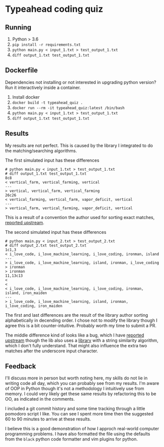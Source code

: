 # Typeahead coding quiz

## Running

1. Python > 3.6
2. `pip install -r requirements.txt`
3. `python main.py < input_1.txt > test_output_1.txt`
4. `diff output_1.txt test_output_1.txt`

## Dockerfile

Dependencies not installing or not interested in upgrading python version? Run it interactively inside a container.

1. Install docker
2. `docker build -t typeahead_quiz .`
3. `docker run --rm -it typeahead_quiz:latest /bin/bash`
4. `python main.py < input_1.txt > test_output_1.txt`
5. `diff output_1.txt test_output_1.txt`

## Results

My results are not perfect. This is caused by the library I integrated to do the matching/searching algorithms.

The first simulated input has these differences

```
# python main.py < input_1.txt > test_output_1.txt
# diff output_1.txt test_output_1.txt
8c8
< vertical_farm, vertical_farming, vertical
---
> vertical, vertical_farm, vertical_farming
26c26
< vertical_farming, vertical_farm, vapor_deficit, vertical
---
> vertical_farm, vertical_farming, vapor_deficit, vertical
```

This is a result of a convention the author used for sorting exact matches, [reported upstream](https://github.com/seperman/fast-autocomplete/issues/28).

The second simulated input has these differences

```
# python main.py < input_2.txt > test_output_2.txt
# diff output_2.txt test_output_2.txt
1c1,3
< i_love_code, i_love_machine_learning, i_love_coding, ironman, island
---
> i_love_code, i_love_machine_learning, island, ironman, i_love_coding
> ironman
> ironman
11,13c13
< 
< 
< i_love_code, i_love_machine_learning, i_love_coding, ironman, island, iron_maiden
---
> i_love_code, i_love_machine_learning, island, ironman, i_love_coding, iron_maiden
```

The first and last differences are the result of the library author sorting alphabetically in decending order. I chose not to modify the library though I agree this is a bit counter-intuitive. Probably worth my time to submit a PR.

The middle difference kind of looks like a bug, which I have [reported upstream](https://github.com/seperman/fast-autocomplete/issues/37) though the lib also uses a [library](https://github.com/ztane/python-Levenshtein) with a string similarity algorithm, which I don't fully understand. That might also influence the extra two matches after the underscore input character.

## Feedback

I'll discuss more in person but worth noting here, my skills do not lie in writing code all day, which you can probably see from my results. I'm aware of OOP in Python though it's not a methodology I intuitively use from memory. I could very likely get these same results by refactoring this to be OO, as indicated in the comments.

I included a git commit history and some time tracking through a little pomodoro script I like. You can see I spent more time then the suggested 60 to 90 minutes to arrive at these results.

I believe this is a good demonstration of how I approch real-world computer programming problems. I have also formatted the file using the defaults from the `black` python code formatter and vim plugins for python.
